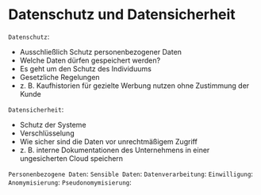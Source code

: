 # Datenschutz und Datensicherheit

`Datenschutz`:
- Ausschließlich Schutz personenbezogener Daten
- Welche Daten dürfen gespeichert werden?
- Es geht um den Schutz des Individuums
- Gesetzliche Regelungen
- z. B. Kaufhistorien für gezielte Werbung nutzen ohne Zustimmung der Kunde

`Datensicherheit`:
- Schutz der Systeme
- Verschlüsselung
- Wie sicher sind die Daten vor unrechtmäßigem Zugriff
- z. B. interne Dokumentationen des Unternehmens in einer ungesicherten Cloud speichern

`Personenbezogene Daten`:
`Sensible Daten`:
`Datenverarbeitung`:
`Einwilligung`:
`Anomymisierung`:
`Pseudonomymisierung`: